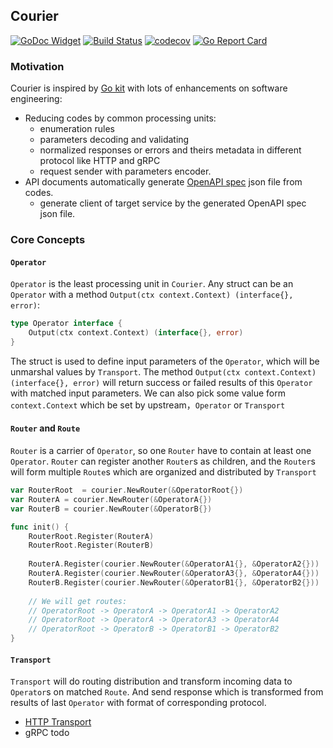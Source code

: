 ## Courier

[![GoDoc Widget](https://godoc.org/github.com/go-courier/courier?status.svg)](https://godoc.org/github.com/go-courier/courier)
[![Build Status](https://travis-ci.org/go-courier/courier.svg?branch=master)](https://travis-ci.org/go-courier/courier)
[![codecov](https://codecov.io/gh/go-courier/courier/branch/master/graph/badge.svg)](https://codecov.io/gh/go-courier/courier)
[![Go Report Card](https://goreportcard.com/badge/github.com/go-courier/courier)](https://goreportcard.com/report/github.com/go-courier/courier)


### Motivation

Courier is inspired by [Go kit](https://github.com/go-kit/kit) with lots of enhancements on software engineering:
 
* Reducing codes by common processing units:
    * enumeration rules
    * parameters decoding and validating
    * normalized responses or errors and theirs metadata in different protocol like HTTP and gRPC
    * request sender with parameters encoder.
* API documents automatically generate [OpenAPI spec](https://www.openapis.org/) json file from codes.
    * generate client of target service by the generated OpenAPI spec json file.

### Core Concepts

#### `Operator`

`Operator` is the least processing unit in `Courier`. 
Any struct can be an `Operator` with a method `Output(ctx context.Context) (interface{}, error)`:

```go
type Operator interface {
    Output(ctx context.Context) (interface{}, error) 
}
```

The struct is used to define input parameters of the `Operator`, which will be unmarshal values by `Transport`.
The method `Output(ctx context.Context) (interface{}, error)` will return success or failed results of this `Operator` with matched input parameters.
We can also pick some value form `context.Context` which be set by upstream，`Operator` or `Transport`

#### `Router` and `Route`

`Router` is a carrier of `Operator`, so one `Router` have to contain at least one `Operator`.
`Router` can register another `Router`s as children, and the `Router`s will form multiple `Route`s which are organized and distributed by `Transport`

```go
var RouterRoot  = courier.NewRouter(&OperatorRoot{})
var RouterA = courier.NewRouter(&OperatorA{})
var RouterB = courier.NewRouter(&OperatorB{})

func init() {
    RouterRoot.Register(RouterA)
    RouterRoot.Register(RouterB)
    
    RouterA.Register(courier.NewRouter(&OperatorA1{}, &OperatorA2{}))
    RouterA.Register(courier.NewRouter(&OperatorA3{}, &OperatorA4{}))
    RouterB.Register(courier.NewRouter(&OperatorB1{}, &OperatorB2{}))
    
    // We will get routes:
    // OperatorRoot -> OperatorA -> OperatorA1 -> OperatorA2
    // OperatorRoot -> OperatorA -> OperatorA3 -> OperatorA4
    // OperatorRoot -> OperatorB -> OperatorB1 -> OperatorB2
}
```

#### `Transport`

`Transport` will do routing distribution and transform incoming data to `Operator`s on matched `Route`.
And send response which is transformed from results of last `Operator` with format of corresponding protocol.

* [HTTP Transport](https://github.com/go-courier/httptransport)
* gRPC todo
